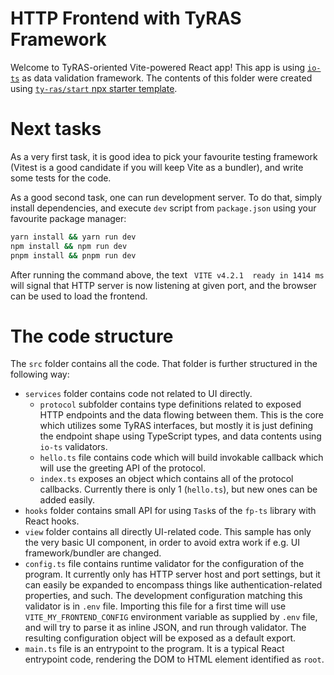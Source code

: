 # HTTP Frontend with TyRAS Framework

Welcome to TyRAS-oriented Vite-powered React app!
This app is using [`io-ts`](https://github.com/gcanti/io-ts) as data validation framework.
The contents of this folder were created using [`ty-ras/start` npx starter template](https://github.com/ty-ras/meta/tree/main/start).

# Next tasks

As a very first task, it is good idea to pick your favourite testing framework (Vitest is a good candidate if you will keep Vite as a bundler), and write some tests for the code.

As a good second task, one can run development server.
To do that, simply install dependencies, and execute `dev` script from `package.json` using your favourite package manager:
```sh
yarn install && yarn run dev
npm install && npm run dev
pnpm install && pnpm run dev
```

After running the command above, the text ` VITE v4.2.1  ready in 1414 ms` will signal that HTTP server is now listening at given port, and the browser can be used to load the frontend.

# The code structure

The `src` folder contains all the code.
That folder is further structured in the following way:
- `services` folder contains code not related to UI directly.
    - `protocol` subfolder contains type definitions related to exposed HTTP endpoints and the data flowing between them.
      This is the core which utilizes some TyRAS interfaces, but mostly it is just defining the endpoint shape using TypeScript types, and data contents using `io-ts` validators.
    - `hello.ts` file contains code which will build invokable callback which will use the greeting API of the protocol.
    - `index.ts` exposes an object which contains all of the protocol callbacks.
      Currently there is only 1 (`hello.ts`), but new ones can be added easily.
- `hooks` folder contains small API for using `Task`s of the `fp-ts` library with React hooks.
- `view` folder contains all directly UI-related code.
  This sample has only the very basic UI component, in order to avoid extra work if e.g. UI framework/bundler are changed.
- `config.ts` file contains runtime validator for the configuration of the program.
  It currently only has HTTP server host and port settings, but it can easily be expanded to encompass things like authentication-related properties, and such.
  The development configuration matching this validator is in `.env` file.
  Importing this file for a first time will use `VITE_MY_FRONTEND_CONFIG` environment variable as supplied by `.env` file, and will try to parse it as inline JSON, and run through validator.
  The resulting configuration object will be exposed as a default export.
- `main.ts` file is an entrypoint to the program.
  It is a typical React entrypoint code, rendering the DOM to HTML element identified as `root`.